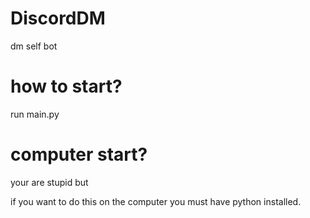 # DiscordDM
dm self bot

# how to start?

run main.py

# computer start?

your are stupid but

if you want to do this on the computer you must have python installed.

